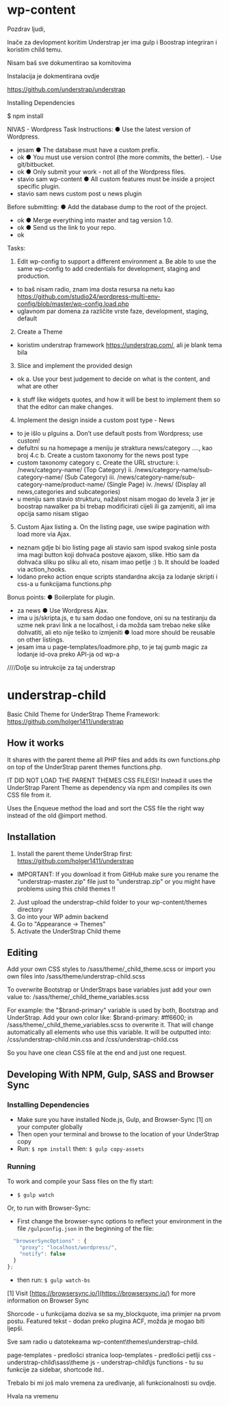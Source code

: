 # wp-content

Pozdrav ljudi,

Inače za devlopment koritim Understrap jer ima gulp i Boostrap integriran i koristim child temu.

Nisam baš sve dokumentirao sa komitovima

Instalacija je dokmentirana ovdje

https://github.com/understrap/understrap

Installing Dependencies

$ npm install

NIVAS - Wordpress Task
Instructions:
● Use the latest version of Wordpress.
*  jesam
● The database must have a custom prefix.
*  ok
● You must use version control (the more commits, the better). - Use git/bitbucket.
*  ok
● Only submit your work - not all of the Wordpress files.
*  stavio sam wp-content
● All custom features must be inside a project specific plugin.
*  stavio sam news custom post u news plugin

Before submitting:
● Add the database dump to the root of the project.
*  ok
● Merge everything into master and tag version 1.0.
*  ok
● Send us the link to your repo.
*  ok

Tasks:

1. Edit wp-config to support a different environment
   a. Be able to use the same wp-config to add credentials for development, staging and production.
*  to baš nisam radio, znam ima dosta resursa na netu kao
      https://github.com/studio24/wordpress-multi-env-config/blob/master/wp-config.load.php
*  uglavnom par domena za različite vrste faze, development, staging, default
2. Create a Theme
*  koristim understrap framework https://understrap.com/, ali je blank tema bila
3. Slice and implement the provided design
*  ok
   a. Use your best judgement to decide on what is the content, and what are other

*  k
  stuff like widgets quotes, and how it will be best to implement them so that the editor can make changes.

4. Implement the design inside a custom post type - News

* to je išlo u plguins
  a. Don’t use default posts from Wordpress; use custom!
*  defultni su na homepage a meniju je straktura news/category ...., kao broj 4.c
  b. Create a custom taxonomy for the news post type
*  custom taxonomy category
  c. Create the URL structure:
  i. /news/category-name/ (Top Category)
  ii. /news/category-name/sub-category-name/ (Sub Category)
  iii. /news/category-name/sub-category-name/product-name/ (Single Page)
  iv. /news/ (Display all news,categories and subcategories)
*  u meniju sam stavio strukturu, nažalost nisam mogao do levela 3 jer je boostrap nawalker pa bi trebap modificirati cijeli ili ga zamjeniti, ali ima opcija samo nisam stigao

5. Custom Ajax listing
   a. On the listing page, use swipe pagination with load more via Ajax.
*   neznam gdje bi bio listing page ali stavio sam ispod svakog sinle posta ima magi button koji dohvaća postove ajaxom, slike. Htio sam da dohvaća sliku po sliku ali eto, nisam imao petlje :)
      b. It should be loaded via action_hooks.
*  lodano preko action enque scripts standardna akcija za lodanje skripti i css-a u funkcijama functions.php

Bonus points:
● Boilerplate for plugin.
*  za news
● Use Wordpress Ajax.
*  ima u js/skripta.js, e tu sam dodao one fondove, oni su na testiranju da uzme nek pravi link a ne localhost, i da možda sam trebao neke slike dohvatiti, ali eto nije teško to izmjeniti
● load more should be reusable on other listings.
*  jesam ima u page-templates/loadmore.php, to je taj gumb magic za lodanje id-ova preko API-ja od wp-a

////Dolje su intrukcije za taj understrap

# understrap-child

Basic Child Theme for UnderStrap Theme Framework: https://github.com/holger1411/understrap

## How it works

It shares with the parent theme all PHP files and adds its own functions.php on top of the UnderStrap parent themes functions.php.

IT DID NOT LOAD THE PARENT THEMES CSS FILE(S)!
Instead it uses the UnderStrap Parent Theme as dependency via npm and compiles its own CSS file from it.

Uses the Enqueue method the load and sort the CSS file the right way instead of the old @import method.

## Installation

1. Install the parent theme UnderStrap first: https://github.com/holger1411/understrap

* IMPORTANT: If you download it from GitHub make sure you rename the "understrap-master.zip" file just to "understrap.zip" or you might have problems using this child themes !!

2. Just upload the understrap-child folder to your wp-content/themes directory
3. Go into your WP admin backend
4. Go to "Appearance -> Themes"
5. Activate the UnderStrap Child theme

## Editing

Add your own CSS styles to /sass/theme/\_child_theme.scss
or import you own files into /sass/theme/understrap-child.scss

To overwrite Bootstrap or UnderStraps base variables just add your own value to:
/sass/theme/\_child_theme_variables.scss

For example:
the "$brand-primary" variable is used by both, Bootstrap and UnderStrap.
Add your own color like:
$brand-primary: #ff6600;
in /sass/theme/\_child_theme_variables.scss to overwrite it.
That will change automatically all elements who use this variable.
It will be outputted into:
/css/understrap-child.min.css
and
/css/understrap-child.css

So you have one clean CSS file at the end and just one request.

## Developing With NPM, Gulp, SASS and Browser Sync

### Installing Dependencies

* Make sure you have installed Node.js, Gulp, and Browser-Sync [1] on your computer globally
* Then open your terminal and browse to the location of your UnderStrap copy
* Run: `$ npm install` then: `$ gulp copy-assets`

### Running

To work and compile your Sass files on the fly start:

* `$ gulp watch`

Or, to run with Browser-Sync:

* First change the browser-sync options to reflect your environment in the file `/gulpconfig.json` in the beginning of the file:

```javascript
  "browserSyncOptions" : {
    "proxy": "localhost/wordpress/",
    "notify": false
  }
};
```

* then run: `$ gulp watch-bs`

[1] Visit [https://browsersync.io/](https://browsersync.io/) for more information on Browser Sync

Shorcode - u funkcijama doziva se sa my_blockquote, ima primjer na prvom postu.
Featured tekst - dodan preko plugina ACF, možda je mogao biti ljepši.

Sve sam radio u datotekeama wp-content\themes\understrap-child.

page-templates - predlošci stranica
loop-templates - predlošci petlji
css - understrap-child\sass\theme
js - understrap-child\js
functions - tu su funkcije za sidebar, shortcode itd..

Trebalo bi mi još malo vremena za uređivanje, ali funkcionalnosti su ovdje.

Hvala na vremenu